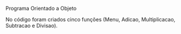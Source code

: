 Programa Orientado a Objeto

No código foram criados cinco funções (Menu, Adicao, Multiplicacao, Subtracao e Divisao).
